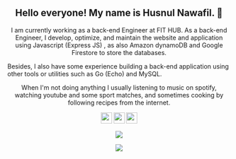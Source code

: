 <h2 align="center">Hello everyone! My name is Husnul Nawafil. 👋</h2>
<p align="center">I am currently working as a back-end Engineer at FIT HUB. As a back-end Engineer, I develop, optimize, and maintain the website and application using Javascript (Express JS) , as also Amazon dynamoDB and Google Firestore to store the databases. 

Besides, I also have some experience building a back-end application using other tools or utilities such as Go (Echo) and MySQL.</p>

<p align="center">When I'm not doing anything I usually listening to music on spotify, watching youtube and some sport matches, and sometimes cooking by following recipes from the internet.</p>

<p align="center"><a href="https://twitter.com/nawafil_"><img src="https://img.shields.io/badge/twitter-%231DA1F2.svg?&style=for-the-badge&logo=twitter&logoColor=white" height=25></a> <a href="https://www.linkedin.com/in/husnul-nawafil-9653a1195/"><img src="https://img.shields.io/badge/linkedin-%230077B5.svg?&style=for-the-badge&logo=linkedin&logoColor=white" height=25></a> <a href="https://www.instagram.com/husnulnawafiil/"><img src="https://img.shields.io/badge/instagram-%23E4405F.svg?&style=for-the-badge&logo=instagram&logoColor=white" height=25></a> 
</p>

<p align="center">
<a href="https://github.com/husnulnawafil"><img src="https://img.shields.io/github/followers/husnulnawafil?style=social"></a>
</p>

<p align=center>  
  <img align=center src="https://github-readme-stats.vercel.app/api?username=husnulnawafil&show_icons=true&theme=radical">
</p>
